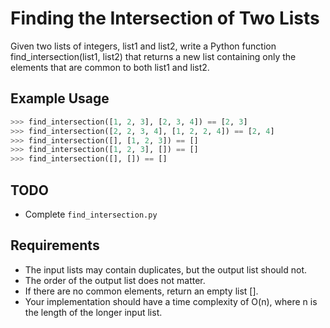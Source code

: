 # Finding the Intersection of Two Lists

Given two lists of integers, list1 and list2, write a Python function find_intersection(list1, list2) that returns a new list containing only the elements that are common to both list1 and list2.

## Example Usage

```python
>>> find_intersection([1, 2, 3], [2, 3, 4]) == [2, 3]
>>> find_intersection([2, 2, 3, 4], [1, 2, 2, 4]) == [2, 4]
>>> find_intersection([], [1, 2, 3]) == []
>>> find_intersection([1, 2, 3], []) == []
>>> find_intersection([], []) == []
```

## TODO

- Complete `find_intersection.py`

## Requirements

- The input lists may contain duplicates, but the output list should not.
- The order of the output list does not matter.
- If there are no common elements, return an empty list [].
- Your implementation should have a time complexity of O(n), where n is the length of the longer input list.
